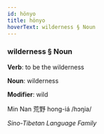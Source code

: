 ```yaml
---
id: hönyo
title: hönyo
hoverText: wilderness § Noun
---
```


### wilderness § Noun

**Verb**: to be the wilderness

**Noun**: wilderness

**Modifier**: wild

Min Nan 荒野 hong-iá /hɔŋia/

*Sino-Tibetan Language Family*